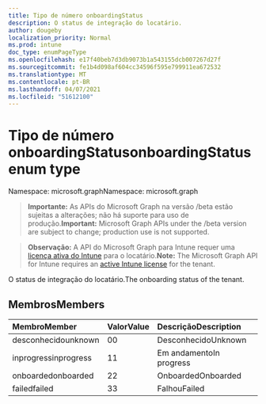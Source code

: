 ```yaml
---
title: Tipo de número onboardingStatus
description: O status de integração do locatário.
author: dougeby
localization_priority: Normal
ms.prod: intune
doc_type: enumPageType
ms.openlocfilehash: e17f40beb7d3db9073b1a543155dcb007267d27f
ms.sourcegitcommit: fe1b4d098af604cc34596f595e799911ea672532
ms.translationtype: MT
ms.contentlocale: pt-BR
ms.lasthandoff: 04/07/2021
ms.locfileid: "51612100"
---
```

# <a name="onboardingstatus-enum-type"></a><span data-ttu-id="9f9cd-103">Tipo de número onboardingStatus</span><span class="sxs-lookup"><span data-stu-id="9f9cd-103">onboardingStatus enum type</span></span>

<span data-ttu-id="9f9cd-104">Namespace: microsoft.graph</span><span class="sxs-lookup"><span data-stu-id="9f9cd-104">Namespace: microsoft.graph</span></span>

> <span data-ttu-id="9f9cd-105">**Importante:** As APIs do Microsoft Graph na versão /beta estão sujeitas a alterações; não há suporte para uso de produção.</span><span class="sxs-lookup"><span data-stu-id="9f9cd-105">**Important:** Microsoft Graph APIs under the /beta version are subject to change; production use is not supported.</span></span>

> <span data-ttu-id="9f9cd-106">**Observação:** A API do Microsoft Graph para Intune requer uma [licença ativa do Intune](https://go.microsoft.com/fwlink/?linkid=839381) para o locatário.</span><span class="sxs-lookup"><span data-stu-id="9f9cd-106">**Note:** The Microsoft Graph API for Intune requires an [active Intune license](https://go.microsoft.com/fwlink/?linkid=839381) for the tenant.</span></span>

<span data-ttu-id="9f9cd-107">O status de integração do locatário.</span><span class="sxs-lookup"><span data-stu-id="9f9cd-107">The onboarding status of the tenant.</span></span>

## <a name="members"></a><span data-ttu-id="9f9cd-108">Membros</span><span class="sxs-lookup"><span data-stu-id="9f9cd-108">Members</span></span>
|<span data-ttu-id="9f9cd-109">Membro</span><span class="sxs-lookup"><span data-stu-id="9f9cd-109">Member</span></span>|<span data-ttu-id="9f9cd-110">Valor</span><span class="sxs-lookup"><span data-stu-id="9f9cd-110">Value</span></span>|<span data-ttu-id="9f9cd-111">Descrição</span><span class="sxs-lookup"><span data-stu-id="9f9cd-111">Description</span></span>|
|:---|:---|:---|
|<span data-ttu-id="9f9cd-112">desconhecido</span><span class="sxs-lookup"><span data-stu-id="9f9cd-112">unknown</span></span>|<span data-ttu-id="9f9cd-113">0</span><span class="sxs-lookup"><span data-stu-id="9f9cd-113">0</span></span>|<span data-ttu-id="9f9cd-114">Desconhecido</span><span class="sxs-lookup"><span data-stu-id="9f9cd-114">Unknown</span></span>|
|<span data-ttu-id="9f9cd-115">inprogress</span><span class="sxs-lookup"><span data-stu-id="9f9cd-115">inprogress</span></span>|<span data-ttu-id="9f9cd-116">1</span><span class="sxs-lookup"><span data-stu-id="9f9cd-116">1</span></span>|<span data-ttu-id="9f9cd-117">Em andamento</span><span class="sxs-lookup"><span data-stu-id="9f9cd-117">In progress</span></span>|
|<span data-ttu-id="9f9cd-118">onboarded</span><span class="sxs-lookup"><span data-stu-id="9f9cd-118">onboarded</span></span>|<span data-ttu-id="9f9cd-119">2</span><span class="sxs-lookup"><span data-stu-id="9f9cd-119">2</span></span>|<span data-ttu-id="9f9cd-120">Onboarded</span><span class="sxs-lookup"><span data-stu-id="9f9cd-120">Onboarded</span></span>|
|<span data-ttu-id="9f9cd-121">failed</span><span class="sxs-lookup"><span data-stu-id="9f9cd-121">failed</span></span>|<span data-ttu-id="9f9cd-122">3</span><span class="sxs-lookup"><span data-stu-id="9f9cd-122">3</span></span>|<span data-ttu-id="9f9cd-123">Falhou</span><span class="sxs-lookup"><span data-stu-id="9f9cd-123">Failed</span></span>|




